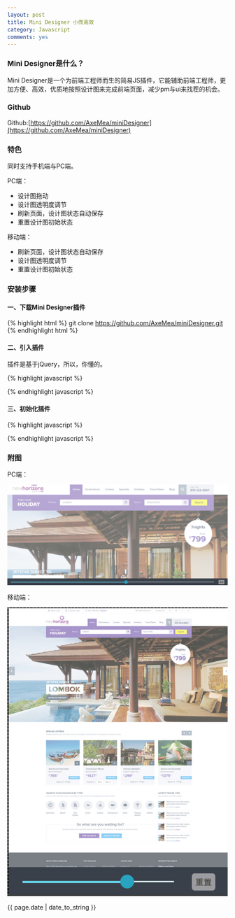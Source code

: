 ```yaml
---
layout: post
title: Mini Designer 小而高效
category: Javascript
comments: yes
---
```


### Mini Designer是什么？

Mini Designer是一个为前端工程师而生的简易JS插件，它能辅助前端工程师，更加方便、高效，优质地按照设计图来完成前端页面，减少pm与ui来找茬的机会。

### Github

Github:[https://github.com/AxeMea/miniDesigner](https://github.com/AxeMea/miniDesigner)

### 特色

同时支持手机端与PC端。

PC端：

* 设计图拖动
* 设计图透明度调节
* 刷新页面，设计图状态自动保存
* 重置设计图初始状态

移动端：

* 刷新页面，设计图状态自动保存
* 设计图透明度调节
* 重置设计图初始状态

### 安装步骤

#### 一、下载Mini Designer插件

{% highlight html %}
git clone https://github.com/AxeMea/miniDesigner.git
{% endhighlight html %}

#### 二、引入插件

插件是基于jQuery，所以，你懂的。

{% highlight javascript %}
<script src="jquery-1.9.1.min.js"></script>
<script src="mini-designer.min.js"></script>
{% endhighlight javascript %}

#### 三、初始化插件

{% highlight javascript %}
<script>
   var opts = {
	  picture:'design.jpg', //设计图的地址
	  debug:true //默认为true，为true时，插件启用，为false时，插件关闭
      };
   miniDesigner(opts);
</script>
{% endhighlight javascript %}

### 附图

PC端：

![pc](/images/mini-designer/mini-designer-pc.jpg)

移动端：

![mobile](/images/mini-designer/mini-designer-mobile.jpg)


{{ page.date | date_to_string }}
